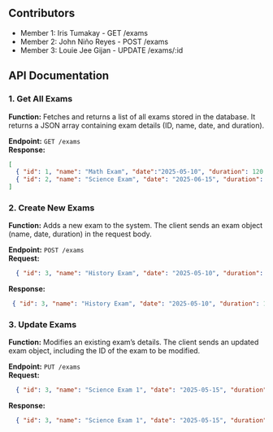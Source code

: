 ## Contributors
- Member 1: Iris Tumakay - GET /exams
- Member 2: John Niño Reyes - POST /exams
- Member 3: Louie Jee Gijan - UPDATE /exams/:id

## API Documentation

### 1. Get All Exams
**Function:** Fetches and returns a list of all exams stored in the database. It returns a JSON array containing exam details (ID, name, date, and duration).

**Endpoint:** `GET /exams`  
**Response:**
  ```json
  [
    { "id": 1, "name": "Math Exam", "date":"2025-05-10", "duration": 120 },
    { "id": 2, "name": "Science Exam", "date": "2025-06-15", "duration": 90 }
  ]
```
### 2. Create New Exams
**Function:** Adds a new exam to the system. The client sends an exam object (name, date, duration) in the request body.

**Endpoint:** `POST /exams`  
**Request:**
```json
  { "id": 3, "name": "History Exam", "date": "2025-05-10", "duration": 150 }
```
**Response:**
```json
 { "id": 3, "name": "History Exam", "date": "2025-05-10", "duration": 150 }
```
### 3. Update Exams
**Function:** Modifies an existing exam’s details. The client sends an updated exam object, including the ID of the exam to be modified.

**Endpoint:** `PUT /exams`  
**Request:**
```json
  { "id": 3, "name": "Science Exam 1", "date": "2025-05-15", "duration": 180 }
```
**Response:**
```json
  { "id": 3, "name": "Science Exam 1", "date": "2025-05-15", "duration": 180 }
```
